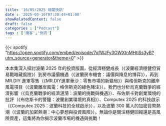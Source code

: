 ```yaml
---
title: '16/05/2025 瑞閣快訊'
date : '2025-05-16T07:30:44+01:00'
showRelatedContent: false
draft: false
categories : ["Podcast"]
tags : ['播客','快訊']
---
```

{{< spotify "https://open.spotify.com/embed/episode/7ofWJFy3OWXtnMHtiSs3yB?utm_source=generator&theme=0" >}}


本本集深入探討波蘭 2025 年的投資版圖，從經濟穩健成長（《波蘭經濟穩健但貿易戰暗藏風險》）到房市議價機遇（《波蘭房市機會：議價與降息的博弈》），再到 MR.DIY 進軍零售（《MR.DIY進軍華沙：零售市場的新變局》）與格但斯克的離岸風電項目（《波蘭離岸風電：格但斯克的綠色賭注》）。我們也分析烏克蘭戰爭的經濟影響（《烏克蘭戰爭的經濟漣漪：波蘭的挑戰與機遇》）、布佐斯卡對創業環境的批評（《布佐斯卡的警鐘：波蘭創業環境的真相》）、Computex 2025 的科技啟示（《Computex 2025：波蘭科技的全球啟示》），以及波蘭 300 萬人的加密貨幣熱潮（《波蘭的加密熱潮：中心夢想與投資風險》）。無論你是關注穩健回報還是高風險資產，這集將為你揭示波蘭市場的機遇與挑戰！
